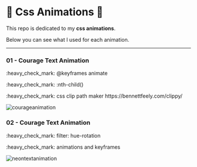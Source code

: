 # :rocket: Css Animations :rocket:

<p>This repo is dedicated to my <strong>css animations</strong>.<p>
<p>Below you can see what I used for each animation.</p>

*****
<h3>01 - Courage Text Animation</h3>
<p>:heavy_check_mark: @keyframes animate</p>
<p>:heavy_check_mark: :nth-child()</p>
<p>:heavy_check_mark: css clip path maker https://bennettfeely.com/clippy/</p> 

![courageanimation](https://user-images.githubusercontent.com/64004289/115993142-c2ce9b00-a5d1-11eb-862e-9f978afdc1b1.gif)

<h3>02 - Courage Text Animation</h3>
<p>:heavy_check_mark: filter: hue-rotation</p>
<p>:heavy_check_mark: animations and keyframes</p>

![neontextanimation](https://user-images.githubusercontent.com/64004289/120070191-c8644880-c089-11eb-97d9-1b22f85693de.gif)

